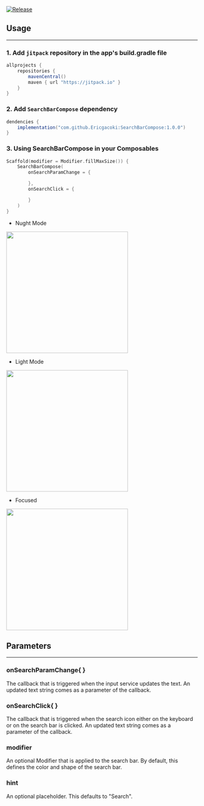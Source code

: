 [![Release](https://jitpack.io/v/Ericgacoki/SearchBarCompose.svg)](https://jitpack.io/#Ericgacoki/SearchBarCompose)

## Usage
---

### 1. Add `jitpack` repository in the app's build.gradle file

```gradle
allprojects {
    repositories {
        mavenCentral()
        maven { url "https://jitpack.io" }
    }
}
```

### 2. Add `SearchBarCompose` dependency

```gradle
dendencies {
    implementation("com.github.Ericgacoki:SearchBarCompose:1.0.0")
}
```

### 3. Using SearchBarCompose in your Composables

```kotlin
Scaffold(modifier = Modifier.fillMaxSize()) {
    SearchBarCompose(
        onSearchParamChange = {

        },
        onSearchClick = {

        }
    )
}
```

- Nught Mode
<img src ="https://user-images.githubusercontent.com/54077752/210166940-994d42c9-3e60-41b1-8959-b6a5b86be878.png" height="320" />

- Light Mode
<img src ="https://user-images.githubusercontent.com/54077752/210166942-1759dacf-3e5c-483b-9ada-be66039b4a8a.png" height="320" />

- Focused
<img src ="https://user-images.githubusercontent.com/54077752/210166946-fb70928d-f3aa-4fe5-adf7-cdbc87893835.png"  height="320"/>


## Parameters
---

### onSearchParamChange{ }

The callback that is triggered when the input service updates the text. An updated text string comes
as a parameter of the callback.

### onSearchClick{ }

The callback that is triggered when the search icon either on the keyboard or on the search bar is
clicked. An updated text string comes as a parameter of the callback.

### modifier
An optional Modifier that is applied to the search bar. By default, this defines the color and shape of the search bar.

### hint
An optional placeholder. This defaults to "Search".

